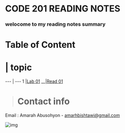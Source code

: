 # CODE 201 READING NOTES
### welocome to my reading notes summary 





# Table of Content 

# | topic
--- | ---
1 |[Lab 01](https://amarh-ayman.github.io/reading-notes/code_201/code%20201%20Reading%20Notes)
__|[Read 01](https://amarh-ayman.github.io/reading-notes/code_201/class_01)

> # Contact info
Email : Amarah Abusohyon
    - amarhbishtawi@gmail.com

![img](https://toppng.com/public/uploads/preview/bamboo-drawing-chibi-nerd-cute-chibi-girl-11563052039ttzlbsjyxj.png)
